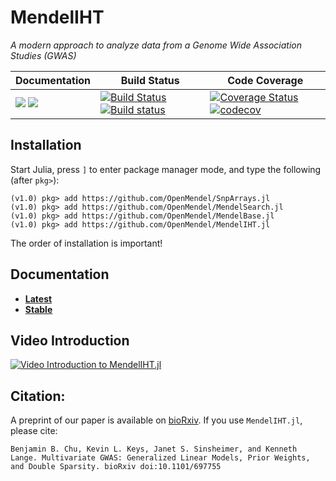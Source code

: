 # MendelIHT

*A modern approach to analyze data from a Genome Wide Association Studies (GWAS)*

| **Documentation** | **Build Status** | **Code Coverage**  |
|-------------------|------------------|--------------------|
| [![](https://img.shields.io/badge/docs-latest-blue.svg)](https://OpenMendel.github.io/MendelIHT.jl/latest) [![](https://img.shields.io/badge/docs-stable-blue.svg)](https://OpenMendel.github.io/MendelIHT.jl/stable) | [![Build Status](https://travis-ci.org/OpenMendel/MendelIHT.jl.svg?branch=master)](https://travis-ci.org/OpenMendel/MendelIHT.jl) [![Build status](https://ci.appveyor.com/api/projects/status/s7dxx48g1ol9hqi0?svg=true)](https://ci.appveyor.com/project/biona001/mendeliht-jl) | [![Coverage Status](https://coveralls.io/repos/github/biona001/MendelIHT.jl/badge.svg)](https://coveralls.io/github/biona001/MendelIHT.jl)  [![codecov](https://codecov.io/gh/biona001/MendelIHT.jl/branch/master/graph/badge.svg)](https://codecov.io/gh/biona001/MendelIHT.jl)

## Installation

Start Julia, press `]` to enter package manager mode, and type the following (after `pkg>`):
```
(v1.0) pkg> add https://github.com/OpenMendel/SnpArrays.jl
(v1.0) pkg> add https://github.com/OpenMendel/MendelSearch.jl
(v1.0) pkg> add https://github.com/OpenMendel/MendelBase.jl
(v1.0) pkg> add https://github.com/OpenMendel/MendelIHT.jl
```
The order of installation is important!

## Documentation

+ [**Latest**](https://OpenMendel.github.io/MendelIHT.jl/latest/)
+ [**Stable**](https://OpenMendel.github.io/MendelIHT.jl/stable/)

## Video Introduction

[![Video Introduction to MendelIHT.jl](https://github.com/OpenMendel/MendelIHT.jl/blob/master/figures/video_intro.png)](https://www.youtube.com/watch?v=UPIKafShwFw)

## Citation:

A preprint of our paper is available on [bioRxiv](https://www.biorxiv.org/content/10.1101/697755v1). If you use `MendelIHT.jl`, please cite:

```
Benjamin B. Chu, Kevin L. Keys, Janet S. Sinsheimer, and Kenneth Lange. Multivariate GWAS: Generalized Linear Models, Prior Weights, and Double Sparsity. bioRxiv doi:10.1101/697755
```
